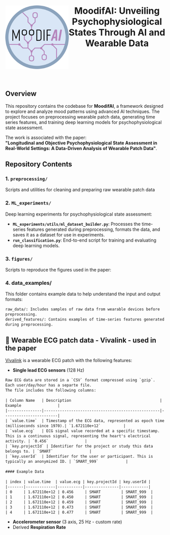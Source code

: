 <h1 align="center">
<img src="logo/moodifAI.jpg" align="left" width="200px"/>
<b> MoodifAI: Unveiling Psychophysiological States Through AI and Wearable Data  </b>
<br clear="left"/>
</h1><br>


## Overview

This repository contains the codebase for **MoodifAI**, a framework designed to explore and analyze mood patterns using advanced AI techniques. The project focuses on preprocessing wearable patch data, generating time series features, and training deep learning models for psychophysiological state assessment.  

The work is associated with the paper:  
**"Longitudinal and Objective Psychophysiological State Assessment in Real-World Settings: A Data-Driven Analysis of Wearable Patch Data"**.  

## Repository Contents  

### 1. `preprocessing/`  
Scripts and utilities for cleaning and preparing raw wearable patch data  

### 2. `ML_experiments/`  
Deep learning experiments for psychophysiological state assessment:  
- **`ML_experiments/utils/ml_dataset_builder.py`**: Processes the time-series features generated during preprocessing, formats the data, and saves it as a dataset for use in experiments.
- **`run_classification.py`**: End-to-end script for training and evaluating deep learning models.  

### 3. `figures/`  
Scripts to reproduce the figures used in the paper: 

### 4. data_examples/

This folder contains example data to help understand the input and output formats:

    raw_data/: Includes samples of raw data from wearable devices before preprocessing.
    derived_features/: Contains examples of time-series features generated during preprocessing.

## 💓 Wearable ECG patch data - Vivalink - used in the paper
  [Vivalink](https://www.vivalink.com/) is a wearable ECG patch with the following features:
  -  **Single lead ECG sensors** (128 Hz)

    Raw ECG data are stored in a `CSV` format compressed using `gzip`. 
    Each user/day/hour has a separte file.
    The file includes the following columns:

    | Column Name   | Description                                       | Example                |
    |---------------|---------------------------------------------------|------------------------|
    | `value.time`  | Timestamp of the ECG data, represented as epoch time (milliseconds since 1970).| `1.672110e+12`          |
    | `value.ecg`   | ECG signal value recorded at a specific timestamp. This is a continuous signal, representing the heart's electrical activity. | `0.456`                |
    | `key.projectId` | Identifier for the project or study this data belongs to. | `SMART`                |
    | `key.userId`  | Identifier for the user or participant. This is typically an anonymized ID. | `SMART_999`            |

    #### Example Data

    | index | value.time  | value.ecg | key.projectId | key.userId |
    |-------|-------------|-----------|---------------|------------|
    | 0     | 1.672110e+12 | 0.456     | SMART         | SMART_999  |
    | 1     | 1.672110e+12 | 0.450     | SMART         | SMART_999  |
    | 2     | 1.672110e+12 | 0.459     | SMART         | SMART_999  |
    | 3     | 1.672110e+12 | 0.473     | SMART         | SMART_999  |
    | 4     | 1.672110e+12 | 0.477     | SMART         | SMART_999  |

  -  **Accelerometer sensor** (3 axis, 25 Hz - custom rate)
  - Derived  **Respiration Rate**
